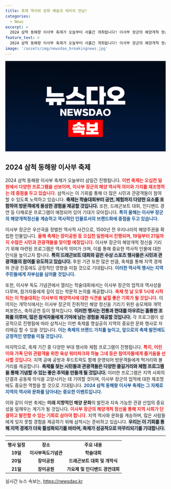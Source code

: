```yaml
---
title: 축제 역사와 문화 예술과 레저의 만남!
categories:
  - News
excerpt: >
  2024 삼척 동해왕 이사부 축제가 오늘부터 사흘간 개최됩니다! 이사부 장군의 해양개척 정신을 기리고 다양한 프로그램과 행사들이 펼쳐지는 이 축제에서 드래곤보트 대회와 특별 토크콘서트까지! 마지막까지 놓치지 마세요!
feature_text: >
  2024 삼척 동해왕 이사부 축제가 오늘부터 사흘간 개최됩니다! 이사부 장군의 해양개척 정신을 기리고 다양한 프로그램과 행사들이 펼쳐지는 이 축제에서 드래곤보트 대회와 특별 토크콘서트까지! 마지막까지 놓치지 마세요!
image: '/assets/img/newsdao_breakingnews.jpg'
---
```


<p><img src="/assets/img/newsdao_breakingnews.jpg" alt="koreaapp 속보" /></p>

<h2 data-ke-size="size26">2024 삼척 동해왕 이사부 축제</h2>

<p data-ke-size="size16"></p>

<p>2024 삼척 동해왕 이사부 축제가 오늘부터 삼일간 진행됩니다. <b><span style="color: #ee2323;">이번 축제는 오십천 일원에서 다양한 프로그램을 선보이며, 이사부 장군의 해양 역사적 의미와 가치를 재조명하는 데 중점을 두고 있습니다.</span></b> 삼척시는 이 기회를 통해 더 많은 시민과 관광객들이 참여할 수 있도록 노력하고 있습니다. <b><span style="background-color: #21538527;">축제는 학술대회부터 공연, 체험까지 다양한 요소를 포함하여 방문객에게 풍성한 경험을 제공할 것입니다.</span></b> 또한, 드래곤보트 대회, 인디밴드 경연 등 다채로운 프로그램이 예정되어 있어 기대가 모아집니다. <b><span style="color: #1a5490;">특히 올해는 이사부 장군의 해양개척정신을 계승하고 역사적인 인물로서의 브랜드화에 중점을 두고 있습니다.</span></b></p>

<p data-ke-size="size16"></p>

<p>이사부 장군은 우산국을 정벌한 역사적 사건으로, 1500년 전 우리나라의 해양주권을 확립한 인물입니다. <b><span style="color: #ee2323;">올해 축제는 장미공원 등 오십천 일원에서 진행되며, 19일부터 21일까지 수많은 시민과 관광객들을 맞이할 예정입니다.</span></b> 이사부 장군의 해양개척 정신을 기리기 위해 마련된 프로그램은 역사적 의미가 크며, 이를 통해 중요한 역사적 인물에 대한 인식을 높이고자 합니다. <b><span style="background-color: #21538527;">특히 드래곤보트 대회와 같은 수상 스포츠 행사들은 시민과 관광객들의 참여를 유도하고 있습니다.</span></b> 후원 기관 또한 많은 만큼, 축제를 통해 지역 경제와 관광 진흥에도 긍정적인 영향을 미칠 것으로 기대됩니다. <b><span style="color: #1a5490;">이러한 역사적 행사는 지역 주민들에게 자부심을 심어줄 것입니다.</span></b></p>

<p data-ke-size="size16"></p>

<p>또한, 이사부 독도 기념관에서 열리는 학술대회에서는 이사부 장군의 업적과 역사성을 다루며, 참가자들에게 깊이 있는 학문적 논의를 제공합니다. <b><span style="color: #ee2323;">축제 첫 날 오후 1시에 시작되는 이 학술대회는 이사부의 해양역사에 대한 식견을 넓힐 좋은 기회가 될 것입니다.</span></b> 이어지는 개막식에서는 이사부 장군의 진취적인 해양 정신을 기리기 위한 숭모제와 개막 퍼포먼스, 축하공연 등이 펼쳐집니다. <b><span style="background-color: #21538527;">이러한 행사는 전통과 현대를 아우르는 훌륭한 조화를 이루며, 많은 참석자들에게 기억에 남는 경험을 제공할 것입니다.</span></b> 각 프로그램이 성공적으로 진행됨에 따라 삼척시는 이번 축제를 명실공히 지역의 중요한 문화 행사로 자리매김 할 수 있을 것입니다. <b><span style="color: #1a5490;">이는 축제의 브랜드 가치를 높이고, 앞으로의 축제 발전에도 긍정적인 영향을 미칠 것입니다.</span></b></p>

<p data-ke-size="size16"></p>

<p>마지막으로, 축제 기간 중 다양한 부대 행사와 체험 프로그램이 진행됩니다. <b><span style="color: #ee2323;">특히, 어린이와 가족 단위 관람객을 위한 육상 워터파크와 하늘 그네 등은 참여자들에게 즐거움을 선사할 것입니다.</span></b> 지역 공예 공방과 푸드트럭도 함께 운영되어 방문객들에게 먹거리와 볼거리를 제공합니다. <b><span style="background-color: #21538527;">축제를 찾는 시민들과 관광객들은 다양한 즐길거리와 체험 프로그램을 통해 기념할 수 있는 좋은 추억을 만들게 될 것입니다.</span></b> 이러한 프로그램은 지역 사회의 단결과 공동체 의식을 고양시키는 데 기여할 것이며, 이사부 장군의 업적에 대한 재조명에도 중요한 역할을 할 것으로 기대됩니다. <b><span style="color: #1a5490;">2024 삼척 동해왕 이사부 축제는 그 자체로 지역의 역사와 문화를 담아내는 중요한 이벤트입니다.</span></b></p>

<p data-ke-size="size16"></p>

<p>이와 같이 이번 축제는 <b>미래 지향적인 해양 문화</b>의 발전과 지속 가능한 관광 산업의 중요성을 일깨우는 계기가 될 것입니다. <b><span style="color: #ee2323;">이사부 장군의 해양개척 정신을 통해 지역 사회가 단결하고 발전할 수 있는 기회로 삼아야 합니다.</span></b> 지역 역사와 문화를 계승하며, 많은 사람들에게 잊지 못할 경험을 제공하기 위해 삼척시는 준비하고 있습니다. <b><span style="background-color: #21538527;">우리는 이 기회를 통해 지역 경제가 더욱 활성화되기를 바라며, 축제가 성공적으로 마무리되기를 기대합니다.</span></b> </p>

<p data-ke-size="size16"></p>

<hr>

<table style="width: 100%;">
    <tr>
        <td style="text-align: center; height: 17px;"><b>행사 일정</b></td>
        <td style="text-align: center; height: 17px;"><b>장소</b></td>
        <td style="text-align: center; height: 17px;"><b>주요 내용</b></td>
    </tr>
    <tr>
        <td style="text-align: center; height: 17px;"><b>19일</b></td>
        <td style="text-align: center; height: 17px;"><b>이사부독도기념관</b></td>
        <td style="text-align: center; height: 17px;"><b>학술대회</b></td>
    </tr>
    <tr>
        <td style="text-align: center; height: 17px;"><b>20일</b></td>
        <td style="text-align: center; height: 17px;"><b>장미공원</b></td>
        <td style="text-align: center; height: 17px;"><b>드래곤보트 대회 및 개막식</b></td>
    </tr>
    <tr>
        <td style="text-align: center; height: 17px;"><b>21일</b></td>
        <td style="text-align: center; height: 17px;"><b>장미공원</b></td>
        <td style="text-align: center; height: 17px;"><b>가요제 및 인디밴드 경연대회</b></td>
    </tr>
</table>

<p data-ke-size="size16"></p>
실시간 뉴스 속보는, <a href="https://newsdao.kr" rel="dofollow">https://newsdao.kr</a>


